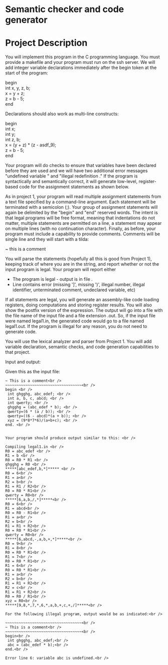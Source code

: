 #  Semantic checker and code generator
# Project Description

You will implement this program in the C programming language. You must provide a makefile and your program must run on the ssh server. We will add integer variable declarations immediately after the begin token at the start of the program:

begin <br />
  int x, y, z, b; <br />
  x = y + z; <br />
  z = b - 5; <br />
end <br />

Declarations should also work as multi-line constructs: <br />

begin <br />
  int x; <br />
  int y; <br />
  int z, b; <br />
  x = (y + z) * (z - asdf_9); <br />
  z = b - 5; <br />
end <br />

Your program will do checks to ensure that variables have been declared before they are used and we will have two additional error messages "undefined variable <varname>" and "illegal redefinition <varname>." If the program is syntactically and semantically correct, it will generate low-level, register-based code for the assignment statements as shown below. <br />

As in project 1, your program will read multiple assignment statements from a text file specified by a command-line argument. Each statement will be terminated with a semicolon (;). Your group of assignment statements will again be delimited by the "begin"  and "end" reserved words. The intent is that legal programs will be free format, meaning that indentations do not matter, multiple statements are permitted on a line,  a statement may appear on multiple lines (with no continuation character). Finally, as before, your program must include a capability to provide comments. Comments will be single line and they will start with a tilda:

~ this is a comment

You will parse the statements (hopefully all this is good from Project 1), keeping track of where you are in the string, and report whether or not the input program is legal. Your program will report either

- The program is legal - output is in file <filename>. <br />
- Line <integer> contains error <errormsg> 
             (missing ']', missing ')', illegal number, illegal identifier, unterminated comment, undeclared variable, etc)

If all statements are legal, you will generate an assembly-like code loading registers, doing computations and storing register results. You will also show the postfix version of the expression. The output will go into a file with the file name of the input file and a file extension  .out. So, if the input file were named legal1.in, the generated code would go to a file named legal1.out. If the program is illegal for any reason, you do not need to generate code.

You will use the lexical analyzer and parser from Project 1. You will add variable declaration, semantic checks, and code generation capabilities to that project.

Input and output: <br />

Given this as the input file: <br />
 ~~~~~~~~~~~~~~~~~~~~~~~~~~~~~~~~~~ <br />
 ~ This is a comment<br />
 ~~~~~~~~~~~~~~~~~~~~~~~~~~~~~~~~~~<br />
begin <br />
  int ghgghg, abc_edef; <br />
  int a, b, c, abcd; <br />
  int qwerty; <br />
  ghgghg = (abc_edef * b); <br />
  qwerty=(6 * (a / b)); <br />
  qwerty=((6 - abcd)*(a + b)); <br />
  xyz = (9*8*7*6)/(a+b+c); <br />
end. <br />


Your program should produce output similar to this: <br />

Compiling legal1.in <br />
R0 = abc_edef <br />
R1 = b <br />
R0 = R0 * R1 <br />
ghgghg = R0 <br />
*****[abc_edef,b,*]***** <br />
R0 = 6<br />
R1 = a<br />
R2 = b<br />
R1 = R1 / R2<br />
R0 = R0 * R1<br />
qwerty = R0<br />
*****[6,a,b,/,*]*****<br />
R0 = 6<br />
R1 = abcd<br />
R0 = R0 - R1<br />
R1 = a<br />
R2 = b<br />
R1 = R1 + R2<br />
R0 = R0 * R1<br />
qwerty = R0<br />
*****[6,abcd,-,a,b,+,*]*****<br />
R0 = 9<br />
R1 = 8<br />
R0 = R0 * R1<br />
R1 = 7<br />
R0 = R0 * R1<br />
R1 = 6<br />
R0 = R0 * R1<br />
R1 = a<br />
R2 = b<br />
R1 = R1 + R2<br />
R2 = c<br />
R1 = R1 + R2<br />
R0 = R0 / R1<br />
xyz = R0<br />
*****[9,8,*,7,*,6,*,a,b,+,c,+,/]*****<br />

For the following illegal program, output would be as indicated:<br />

 ~~~~~~~~~~~~~~~~~~~~~~~~~~~~~~~~~~<br />
 ~ This is a comment<br />
 ~~~~~~~~~~~~~~~~~~~~~~~~~~~~~~~~~~<br />
begin<br />
  int ghgghg, abc_edef;<br />
  abc = (abc_edef * b);<br />
end.<br />

Error line 6: variable abc is undefined.<br />
